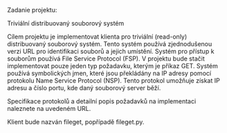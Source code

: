 Zadanie projektu:

Triviální distribuovaný souborový systém

Cílem projektu je implementovat klienta pro triviální (read-only) distribuovaný souborový systém. Tento systém používá zjednodušenou verzi URL pro identifikaci souborů a jejich umístění. Systém pro přístup k souborům používá File Service Protocol (FSP). V projektu bude stačit implementovat pouze jeden typ požadavku, kterým je příkaz GET. Systém používá symbolických jmen, které jsou překládány na IP adresy pomocí protokolu Name Service Protocol (NSP). Tento protokol umožňuje získat IP adresu a číslo portu, kde daný souborový server běží.

Specifikace protokolů a detailní popis požadavků na implementaci naleznete na uvedeném URL. 

Klient bude nazván fileget, popřípadě fileget.py.